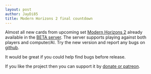 ```yaml
---
layout: post
author: JayDi85
title: Modern Horizons 2 final countdown
---
```


Almost all new cards from upcoming set [Modern Horizons 2](https://github.com/magefree/mage/issues/7807)
already available in the [BETA server](https://xmage.today/). The server supports playing against both players and computer/AI.
Try the new version and report any bugs on [github](https://github.com/magefree/mage/issues).

It would be great if you could help find bugs before release.

If you like the project then you can support it by [donate or patreon](https://xmage.today/#donate).